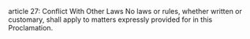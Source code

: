 article 27: Conflict With Other Laws
No laws or rules, whether written or customary, shall apply to matters expressly provided for in this Proclamation.
<ul>
</ul>